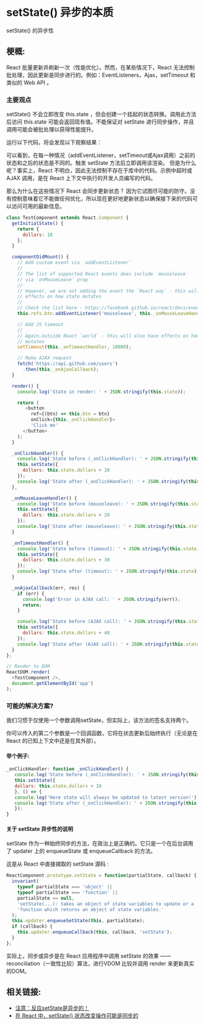 # setState() 异步的本质
setState() 的异步性

## 梗概:
React 批量更新并刷新一次（性能优化）。然而，在某些情况下，React 无法控制批处理，因此更新是同步进行的。例如：EventListeners，Ajax，setTimeout 和类似的 Web API 。


### 主要观点
setState() 不会立即改变 this.state ，但会创建一个挂起的状态转换。调用此方法后访问 this.state 可能会返回现有值。不能保证对 setState 进行同步操作，并且调用可能会被批处理以获得性能提升。

运行以下代码，将会发现以下观察结果：

可以看到，在每一种情况（addEventListener，setTimeout或Ajax调用）之前的状态和之后的状态是不同的。触发 setState 方法后立即调用该渲染。 但是为什么呢？事实上，React 不明白，因此无法控制不存在于库中的代码。示例中超时或 AJAX 调用，是在 React 上下文中执行的开发人员编写的代码。

那么为什么在这些情况下 React 会同步更新状态？ 因为它试图尽可能的防守。没有控制意味着它不能做任何优化，所以现在更好地更新状态以确保接下来的代码可以访问可用的最新信息。

```javascript
class TestComponent extends React.Component {
  getInitialState() {
    return {
      dollars: 10
    };
  }

  componentDidMount() {
    // Add custom event via `addEventListener`
    //
    // The list of supported React events does include `mouseleave`
    // via `onMouseLeave` prop
    //
    // However, we are not adding the event the `React way` - this will have
    // effects on how state mutates
    //
    // Check the list here - https://facebook.github.io/react/docs/events.html
    this.refs.btn.addEventListener('mouseleave', this._onMouseLeaveHandler);

    // Add JS timeout
    //
    // Again,outside React `world` - this will also have effects on how state
    // mutates
    setTimeout(this._onTimeoutHandler, 10000);

    // Make AJAX request
    fetch('https://api.github.com/users')
      .then(this._onAjaxCallback);
  }

  render() {
    console.log('State in render: ' + JSON.stringify(this.state));

    return (
       <button
         ref={(btn) => this.btn = btn}
         onClick={this._onClickHandler}>
         'Click me'
      </button>
    );
  }

  _onClickHandler() {
    console.log('State before (_onClickHandler): ' + JSON.stringify(this.state));
    this.setState({
      dollars: this.state.dollars + 10
    });
    console.log('State after (_onClickHandler): ' + JSON.stringify(this.state));
  },

  _onMouseLeaveHandler() {
    console.log('State before (mouseleave): ' + JSON.stringify(this.state));
    this.setState({
      dollars: this.state.dollars + 20
    });
    console.log('State after (mouseleave): ' + JSON.stringify(this.state));
  }

  _onTimeoutHandler() {
    console.log('State before (timeout): ' + JSON.stringify(this.state));
    this.setState({
      dollars: this.state.dollars + 30
    });
    console.log('State after (timeout): ' + JSON.stringify(this.state));
  }

  _onAjaxCallback(err, res) {
    if (err) {
      console.log('Error in AJAX call: ' + JSON.stringify(err));
      return;
    }

    console.log('State before (AJAX call): ' + JSON.stringify(this.state));
    this.setState({
      dollars: this.state.dollars + 40
    });
    console.log('State after (AJAX call): ' + JSON.stringify(this.state));
  }
};

// Render to DOM
ReactDOM.render(
  <TestComponent />,
  document.getElementById('app')
);
```

### 可能的解决方案?

我们习惯于仅使用一个参数调用setState，但实际上，该方法的签名支持两个。

你可以传入的第二个参数是一个回调函数，它将在状态更新后始终执行（无论是在 React 的已知上下文中还是在其外部）。

#### 举个例子:

```javascript
_onClickHandler: function _onClickHandler() {
   console.log('State before (_onClickHandler): ' + JSON.stringify(this.state));
   this.setState({
   dollars: this.state.dollars + 10
   }, () => {
   console.log('Here state will always be updated to latest version!');
   console.log('State after (_onClickHandler): ' + JSON.stringify(this.state));
   });
}
```

#### 关于 setState 异步性的说明

setState 作为一种始终同步的方法，在政治上是正确的。它只是一个在后台调用了 updater 上的 enqueueState 或 enqueueCallback 的方法。

这是从 React 中直接摘取的 setState 源码 :

```javascript
ReactComponent.prototype.setState = function(partialState, callback) {
  invariant(
    typeof partialState === 'object' ||
    typeof partialState === 'function' ||
    partialState == null,
    'setState(...): takes an object of state variables to update or a ' +
    'function which returns an object of state variables.'
  );
  this.updater.enqueueSetState(this, partialState);
  if (callback) {
    this.updater.enqueueCallback(this, callback, 'setState');
  }
};
```

实际上，同步或异步是在 React 应用程序中调用 setState 的效果 —— reconciliation（一致性比较）算法，进行VDOM 比较并调用 render 来更新真实的DOM。

## 相关链接:
- [注意：反应setState是异步的！](https://medium.com/@wereHamster/beware-react-setstate-is-asynchronous-ce87ef1a9cf3#.jhdhncws3)
- [在 React 中，setState() 状态改变操作可能是同步的](https://www.bennadel.com/blog/2893-setstate-state-mutation-operation-may-be-synchronous-in-reactjs.htm)
